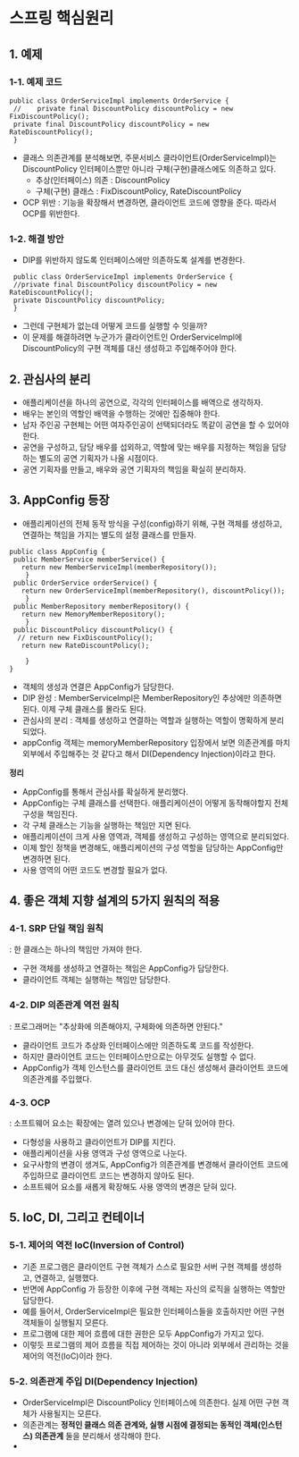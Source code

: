 # 스프링 핵심원리 

## 1. 예제
### 1-1. 예제 코드
```
public class OrderServiceImpl implements OrderService {
 //    private final DiscountPolicy discountPolicy = new FixDiscountPolicy();
 private final DiscountPolicy discountPolicy = new RateDiscountPolicy();
 }
```
- 클래스 의존관계를 분석해보면, 주문서비스 클라이언트(OrderServiceImpl)는 DiscountPolicy 인터페이스뿐만 아니라 구체(구현)클래스에도 의존하고 있다.
  - 추상(인터페이스) 의존 : DiscountPolicy
  - 구체(구현) 클래스 : FixDiscountPolicy, RateDiscountPolicy
- OCP 위반 : 기능을 확장해서 변경하면, 클라이언트 코드에 영향을 준다. 따라서 OCP를 위반한다.

### 1-2. 해결 방안
- DIP를 위반하지 않도록 인터페이스에만 의존하도록 설계를 변경한다.
```
 public class OrderServiceImpl implements OrderService {
 //private final DiscountPolicy discountPolicy = new RateDiscountPolicy();
 private DiscountPolicy discountPolicy;
 }
```
- 그런데 구현체가 없는데 어떻게 코드를 실행할 수 잇을까?
- 이 문제를 해결하려면 누군가가 클라이언트인 OrderServiceImpl에 DiscountPolicy의 구현 객체를 대신 생성하고 주입해주어야 한다.

## 2. 관심사의 분리
- 애플리케이션을 하나의 공연으로, 각각의 인터페이스를 배역으로 생각하자.
- 배우는 본인의 역할인 배역을 수행하는 것에만 집중해야 한다.
- 남자 주인공 구현체는 어떤 여자주인공이 선택되더라도 똑같이 공연을 할 수 있어야 한다.
- 공연을 구성하고, 담당 배우를 섭외하고, 역할에 맞는 배우를 지정하는 책임을 담당하는 별도의 공연 기획자가 나올 시점이다.
- 공연 기획자를 만들고, 배우와 공연 기획자의 책임을 확실히 분리하자.

## 3. AppConfig 등장
- 애플리케이션의 전체 동작 방식을 구성(config)하기 위해, 구현 객체를 생성하고, 연결하는 책임을 가지는 별도의 설정 클래스를 만들자.
```
public class AppConfig {
 public MemberService memberService() {
   return new MemberServiceImpl(memberRepository());
    }
 public OrderService orderService() {
   return new OrderServiceImpl(memberRepository(), discountPolicy());
    }
 public MemberRepository memberRepository() {
   return new MemoryMemberRepository();
    }
 public DiscountPolicy discountPolicy() {
  // return new FixDiscountPolicy();
   return new RateDiscountPolicy();

    }
}
```
- 객체의 생성과 연결은 AppConfig가 담당한다.
- DIP 완성 : MemberServiceImpl은 MemberRepository인 추상에만 의존하면 된다. 이제 구체 클래스를 몰라도 된다.
- 관심사의 분리 : 객체를 생성하고 연결하는 역할과 실행하는 역할이 명확하게 분리되었다.
- appConfig 객체는 memoryMemberRepository 입장에서 보면 의존관계를 마치 외부에서 주입해주는 것 같다고 해서 DI(Dependency Injection)이라고 한다.

**정리**
- AppConfig를 통해서 관심사를 확실하게 분리했다.
- AppConfig는 구체 클래스를 선택한다. 애플리케이션이 어떻게 동작해야할지 전체 구성을 책임진다.
- 각 구체 클래스는 기능을 실행하는 책임만 지면 된다.
- 애플리케이션이 크게 사용 영역과, 객체를 생성하고 구성하는 영역으로 분리되었다.
- 이제 할인 정책을 변경해도, 애플리케이션의 구성 역할을 담당하는 AppConfig만 변경하면 된다.
- 사용 영역의 어떤 코드도 변경할 필요가 없다.

## 4. 좋은 객체 지향 설계의 5가지 원칙의 적용
### 4-1. SRP 단일 책임 원칙
: 한 클래스는 하나의 책임만 가져야 한다.

- 구현 객체를 생성하고 연결하는 책임은 AppConfig가 담당한다.
- 클라이언트 객체는 실행하는 책임만 담당한다.

### 4-2. DIP 의존관계 역전 원칙
: 프로그래머는 "추상화에 의존해야지, 구체화에 의존하면 안된다." 
- 클라이언트 코드가 추상화 인터페이스에만 의존하도록 코드를 작성한다.
- 하지만 클라이언트 코드는 인터페이스만으로는 아무것도 실행할 수 없다.
- AppConfig가 객체 인스턴스를 클라이언트 코드 대신 생성해서 클라이언트 코드에 의존관계를 주입했다.

### 4-3. OCP
: 소프트웨어 요소는 확장에는 열려 있으나 변경에는 닫혀 있어야 한다.
- 다형성을 사용하고 클라이언트가 DIP를 지킨다.
- 애플리케이션을 사용 영역과 구성 영역으로 나눈다.
- 요구사항의 변경이 생겨도, AppConfig가 의존관계를 변경해서 클라이언트 코드에 주입하므로 클라이언트 코드는 변경하지 않아도 된다.
- 소프트웨어 요소를 새롭게 확장해도 사용 영역의 변경은 닫혀 있다.

## 5. IoC, DI, 그리고 컨테이너
### 5-1. 제어의 역전 IoC(Inversion of Control)
- 기존 프로그램은 클라이언트 구현 객체가 스스로 필요한 서버 구현 객체를 생성하고, 연결하고, 실행했다.
- 반면에 AppConfig 가 등장한 이후에 구현 객체는 자신의 로직을 실행하는 역할만 담당한다.
- 예를 들어서, OrderServiceImpl은 필요한 인터페이스들을 호출하지만 어떤 구현 객체들이 실행될지 모른다.
- 프로그램에 대한 제어 흐름에 대한 권한은 모두 AppConfig가 가지고 있다.
- 이렇듯 프로그램의 제어 흐름을 직접 제어하는 것이 아니라 외부에서 관리하는 것을 제어의 역전(IoC)이라 한다.

### 5-2. 의존관계 주입 DI(Dependency Injection)
- OrderServiceImpl은 DiscountPolicy 인터페이스에 의존한다. 실제 어떤 구현 객체가 사용될지는 모른다.
- 의존관계는 **정적인 클래스 의존 관계와, 실행 시점에 결정되는 동적인 객체(인스턴스) 의존관계** 둘을 분리해서 생각해야 한다.
- 
